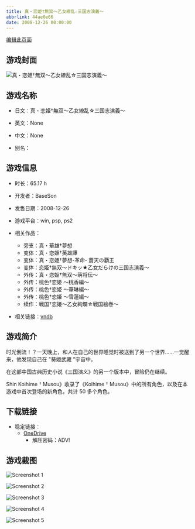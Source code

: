 ```yaml
---
title: 真・恋姫†無双～乙女繚乱☆三国志演義～
abbrlink: 44ae0e66
date: 2008-12-26 00:00:00
---
```

[编辑此页面](https://github.com/ACG-3/ADV3-source/blob/main/source/_posts/games/%E7%9C%9F%E3%83%BB%E6%81%8B%E5%A7%AB%E2%80%A0%E7%84%A1%E5%8F%8C%EF%BD%9E%E4%B9%99%E5%A5%B3%E7%B9%9A%E4%B9%B1%E2%98%86%E4%B8%89%E5%9B%BD%E5%BF%97%E6%BC%94%E7%BE%A9%EF%BD%9E.md)

## 游戏封面

![真・恋姫†無双～乙女繚乱☆三国志演義～](https://pan.timero.xyz/d/onedrive/img_lib_001/%E7%9C%9F%E3%83%BB%E6%81%8B%E5%A7%AB%E2%80%A0%E7%84%A1%E5%8F%8C%EF%BD%9E%E4%B9%99%E5%A5%B3%E7%B9%9A%E4%B9%B1%E2%98%86%E4%B8%89%E5%9B%BD%E5%BF%97%E6%BC%94%E7%BE%A9%EF%BD%9E_cover.avif)


## 游戏名称

- 日文：真・恋姫†無双～乙女繚乱☆三国志演義～
- 英文：None
- 中文：None

- 别名：


## 游戏信息

- 时长：65.17 h
- 开发者：BaseSon
- 发售日期：2008-12-26
- 游戏平台：win, psp, ps2
- 相关作品：
   - 旁支：真・華雄†夢想
   - 变体：真・恋姫†英雄譚
   - 变体：真・恋姫†夢想-革命- 蒼天の覇王
   - 变体：恋姫†無双～ドキッ★乙女だらけの三国志演義～
   - 外传：真・恋姫†無双～萌将伝～
   - 外传：桃色†恋姫 ～桃香編～
   - 外传：桃色†恋姫 ～華琳編～
   - 外传：桃色†恋姫 ～雪蓮編～
   - 续作：戦国†恋姫～乙女絢爛☆戦国絵巻～

- 相关链接：[vndb](https://vndb.org/v1967)


## 游戏简介

时光倒流！？一天晚上，和人在自己的世界睡觉时被送到了另一个世界......一觉醒来，他发现自己在 "葵姬武藏 "宇宙中。

在这部中国古典历史小说《三国演义》的另一个版本中，冒险仍在继续。

Shin Koihime † Musou》收录了《Koihime † Musou》中的所有角色，以及在本游戏中首次登场的新角色，共计 50 多个角色。


## 下载链接

- 稳定链接：
    - [OneDrive](https://pan.timero.xyz/onedrive/adv_lib_001/%E7%9C%9F%E3%83%BB%E6%81%8B%E5%A7%AB%E2%80%A0%E7%84%A1%E5%8F%8C%EF%BD%9E%E4%B9%99%E5%A5%B3%E7%B9%9A%E4%B9%B1%E2%98%86%E4%B8%89%E5%9B%BD%E5%BF%97%E6%BC%94%E7%BE%A9%EF%BD%9E)
        - 解压密码：ADV!



## 游戏截图


![Screenshot 1](https://pan.timero.xyz/d/onedrive/img_lib_001/%E7%9C%9F%E3%83%BB%E6%81%8B%E5%A7%AB%E2%80%A0%E7%84%A1%E5%8F%8C%EF%BD%9E%E4%B9%99%E5%A5%B3%E7%B9%9A%E4%B9%B1%E2%98%86%E4%B8%89%E5%9B%BD%E5%BF%97%E6%BC%94%E7%BE%A9%EF%BD%9E_Screenshot_1.avif)

![Screenshot 2](https://pan.timero.xyz/d/onedrive/img_lib_001/%E7%9C%9F%E3%83%BB%E6%81%8B%E5%A7%AB%E2%80%A0%E7%84%A1%E5%8F%8C%EF%BD%9E%E4%B9%99%E5%A5%B3%E7%B9%9A%E4%B9%B1%E2%98%86%E4%B8%89%E5%9B%BD%E5%BF%97%E6%BC%94%E7%BE%A9%EF%BD%9E_Screenshot_2.avif)

![Screenshot 3](https://pan.timero.xyz/d/onedrive/img_lib_001/%E7%9C%9F%E3%83%BB%E6%81%8B%E5%A7%AB%E2%80%A0%E7%84%A1%E5%8F%8C%EF%BD%9E%E4%B9%99%E5%A5%B3%E7%B9%9A%E4%B9%B1%E2%98%86%E4%B8%89%E5%9B%BD%E5%BF%97%E6%BC%94%E7%BE%A9%EF%BD%9E_Screenshot_3.avif)

![Screenshot 4](https://pan.timero.xyz/d/onedrive/img_lib_001/%E7%9C%9F%E3%83%BB%E6%81%8B%E5%A7%AB%E2%80%A0%E7%84%A1%E5%8F%8C%EF%BD%9E%E4%B9%99%E5%A5%B3%E7%B9%9A%E4%B9%B1%E2%98%86%E4%B8%89%E5%9B%BD%E5%BF%97%E6%BC%94%E7%BE%A9%EF%BD%9E_Screenshot_4.avif)

![Screenshot 5](https://pan.timero.xyz/d/onedrive/img_lib_001/%E7%9C%9F%E3%83%BB%E6%81%8B%E5%A7%AB%E2%80%A0%E7%84%A1%E5%8F%8C%EF%BD%9E%E4%B9%99%E5%A5%B3%E7%B9%9A%E4%B9%B1%E2%98%86%E4%B8%89%E5%9B%BD%E5%BF%97%E6%BC%94%E7%BE%A9%EF%BD%9E_Screenshot_5.avif)

